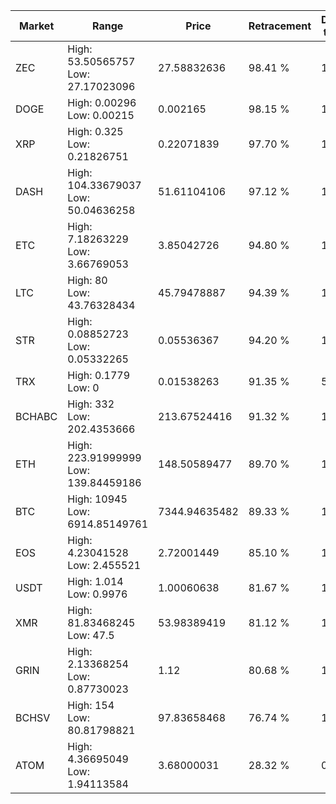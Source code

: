 | Market | Range | Price| Retracement | Doubles to 50% |
| --- | --- | --- | --- | --- |
| ZEC | High: 53.50565757<br />Low: 27.17023096 | 27.58832636 | 98.41 % | 1.46 |
| DOGE | High: 0.00296<br />Low: 0.00215 | 0.002165 | 98.15 % | 1.18 |
| XRP | High: 0.325<br />Low: 0.21826751 | 0.22071839 | 97.70 % | 1.23 |
| DASH | High: 104.33679037<br />Low: 50.04636258 | 51.61104106 | 97.12 % | 1.50 |
| ETC | High: 7.18263229<br />Low: 3.66769053 | 3.85042726 | 94.80 % | 1.41 |
| LTC | High: 80<br />Low: 43.76328434 | 45.79478887 | 94.39 % | 1.35 |
| STR | High: 0.08852723<br />Low: 0.05332265 | 0.05536367 | 94.20 % | 1.28 |
| TRX | High: 0.1779<br />Low: 0 | 0.01538263 | 91.35 % | 5.78 |
| BCHABC | High: 332<br />Low: 202.4353666 | 213.67524416 | 91.32 % | 1.25 |
| ETH | High: 223.91999999<br />Low: 139.84459186 | 148.50589477 | 89.70 % | 1.22 |
| BTC | High: 10945<br />Low: 6914.85149761 | 7344.94635482 | 89.33 % | 1.22 |
| EOS | High: 4.23041528<br />Low: 2.455521 | 2.72001449 | 85.10 % | 1.23 |
| USDT | High: 1.014<br />Low: 0.9976 | 1.00060638 | 81.67 % | 1.01 |
| XMR | High: 81.83468245<br />Low: 47.5 | 53.98389419 | 81.12 % | 1.20 |
| GRIN | High: 2.13368254<br />Low: 0.87730023 | 1.12 | 80.68 % | 1.34 |
| BCHSV | High: 154<br />Low: 80.81798821 | 97.83658468 | 76.74 % | 1.20 |
| ATOM | High: 4.36695049<br />Low: 1.94113584 | 3.68000031 | 28.32 % | 0.00 |
